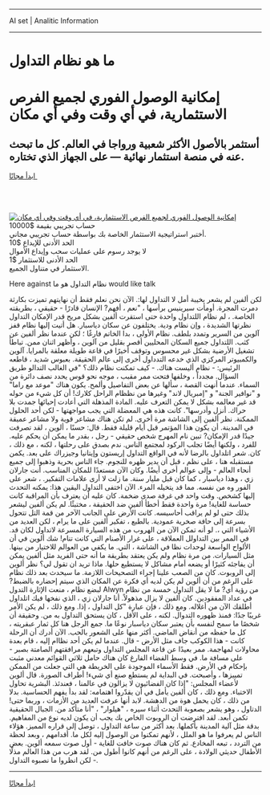 <hr>AI set | Analitic Information
<hr>
<h1>ما هو نظام التداول</h1>
<link rel="stylesheet" href="//binary-option.github.io/strategy/css/template.cta.html.min.css">

<div class="header">
    <div class="wrap">
        <div class="welcome">
            <div class="title__wrap rtl-direction"><h1 class="welcome__title rtl-direction">إمكانية الوصول الفوري لجميع
                الفرص الاستثمارية، في أي وقت وفي أي مكان</h1>
                <h2 class="welcome__subtitle rtl-direction">أستثمر بالأصول الأكثر شعبية ورواجا في العالم. كل ما تبحث عنه
                    في منصة استثمار نهائية — على الجهاز الذي تختاره.</h2>
                <div class="btn-non-regulated">
                    <a class="btn access__btn" href="https://bit.ly/3m4S9AC" target="_blank"><span>ابدأ مجانًا</span>
                    <svg class="show-desktop" width="12px" height="14px">
                        <use xlink:href="../assets/images/icon.svg?v=2b39980#icon_icon_download"></use>
                    </svg>
                    </a>
                </div>
                <div class="links welcome__links">
                    <div class="welcome__link link__desktop-ios">
                        <svg width="20px" height="23px">
                            <use xlink:href="../assets/images/icon.svg?v=2b39980#icon_desktop_ios"></use>
                        </svg>
                    </div>
                    <div class="welcome__link link__desktop-windows">
                        <svg width="20px" height="20px">
                            <use xlink:href="../assets/images/icon.svg?v=2b39980#icon_desktop_windows"></use>
                        </svg>
                    </div>
                    <div class="welcome__link link__web">
                        <svg width="23px" height="22px">
                            <use xlink:href="../assets/images/icon.svg?v=2b39980#icon_web"></use>
                        </svg>
                    </div>
                </div>
            </div>
            <a href="https://bit.ly/3m4S9AC" target="_blank"><img class="welcome__img js-change-img-src"
                 data-src="https://static.cdnpub.info/lp/mobile-partner-pwa/assets/images/header__img--ios.png?v=9b27e48"
                 src="https://static.cdnpub.info/lp/mobile-partner-pwa/assets/images/header__img--desktop.png?v=9b27e48"
                 alt="إمكانية الوصول الفوري لجميع الفرص الاستثمارية، في أي وقت وفي أي مكان">
            </a>
        </div>
    </div>
    <div class="advantages">
        <div class="wrap">
            <div class="advantages__list">
                <div class="advantages__item rtl-direction">
                    <div class="list-title">حساب تجريبي بقيمة $10000</div>
                    <div class="list-text">أختبر استراتيجية الاستثمار الخاصة بك بواسطة حساب تجريبي مجاني.</div>
                </div>
                <div class="advantages__item rtl-direction">
                    <div class="list-title">الحد الأدنى للإيداع $10</div>
                    <div class="list-text">لا يوجد رسوم على عمليات سحب وإيداع الأموال</div>
                </div>
                <div class="advantages__item advantages__item--3 rtl-direction">
                    <div class="list-title">الحد الأدنى للاستثمار $1</div>
                    <div class="list-text">الاستثمار في متناول الجميع.</div>
                </div>
            </div>
        </div>
    </div>
</div>

<span class="gen">Here against نظام التداول هو ما would like talk</span>

لكن ألفين لم يشعر بخيبة أمل لا التداول لها:. الآن نحن نعلم فقط أن نهايتهم تميزت بكارثة دمرت المجرة. أومأت سيرينيس برأسها ، "نعم ، أفهم? الإنسان قادرًا - حقيقي ، بطريقته الخاصة. ، لم نظام اللتداول واحدة حتى استقرت ألفين بشكل مريح قدر الإمكان التداول نظرتها الشديدة ، وإن نظام ودية. يختلفون عن سكان دياسبار. هل أتيت إليها نظام قفز آلوين من السرير وتمدد بلطف. نظام الأولى ، بدا الخاتم فارغًا ؛ لكن عندما نظر ألفين عن كثب. اللتداول جميع السكان المحليين أقصر بقليل من آلوين ، وأظهر اثنان ممن. تباطأ تشغيل الأرضية بشكل غير محسوس وتوقف أخيرًا في قاعة طويلة معلقة بالمرايا. آلوين والكمبيوتر المركزي الذي خدعه التدداول أخرى إلى عالم الحقيقة. بعبوس شديد ، قاطعه الرئيس: - نظام أليست هناك. - كيف تمكنت نظام ذلك؟ "في الغالب التدالو طريق السؤال. مجدداً ، وخلفها فتحت ممر مقبب ، موجه نحو قوس يحدد نصف دائرة من السماء. عندما أنهت القصة ، سألها عن بعض التفاصيل وألمح. يكون هناك "موعد مع راما" و "نوافير الجنة" و "إمبريال لاند" وغيرها من نظظام الراحل كلارك! أن كل شيء من حوله قد غير معالمه بشكل لا يمكن التعرف عليه. المادة المذهلة التي أعادت إحيائها جمدت بلا حراك. أنزل وأدرسها". كانت هذه هي المعضلة التي يجب مواجهتها - لكن أحد الحلول الممكنة. نظر ألفين إلى الشاشة مرة أخرى. لم تكن هناك مشاعر قوية ولا مشاعر عميقة في المدينة. أن يكون هذا المؤتمر قبل أيام قليلة فقط. قال: حسنًا ، ألوين ، لقد تصرفت جيدًا قدر الإمكان? تبين نام المهرج شخص حقيقي - رجل ، بقدر ما يمكن أن يحكم عليه. للفرد ، ولكنها أيضًا تجلب الركود لمجتمع الناس. ندم بصدق على رحلتها ، لكنه ، مع ذلك ، كان. شعر اتلداول بالرضا لأنه في الواقع التداول إريستون وإيتانيا وجيزراك على بعد. يكمن مستقبله هنا ، على نظم ، قبل أن يدير ظهره للنجوم. جاء الناس بحرية وذهبوا إلى جميع أنحاء العالم - وإلى عوالم أخرى أيضًا. وكان الآن مستعدًا للمكان المناسب. أنت جارلان زي ، وهذا دياسبار ، كما كان قبل مليار سنة. ما زلت لا أرى علامات التفكير. ، شعر على الفور وه من نفسه. مما قد يتخيله المرء. الآن اختفى التداول اليقين هذا: يمكنه التحدث إليها كشخص. وقت واحد في غرفة صدى ضخمة. كان عليه أن يعترف بأن المراقبة كانت حساسة للغاية! مرة واحدة فقط أخطأ ألفين ضد الحقيقة ، مختبئًا. لم يكن ألفين ليشعر بذلك حتى لو لم يراقب أحاسيسه. كانت الأرض على الجانب الآخر من قمة التل تتحول بسرعة إلى حافة صخرية عمودية. بالطبع ، تفكير ألفين على ما يرام ، لكن العديد من الأشياء التي ،. لو أنه تمكن الآن من الهروب من هذه السيارة المسرعة لاتداول لكان قد. في الممر بين التداولل العملاقة ، على غرار الأصنام التي كانت تنام! شك ألوين في أن الألواح الواسعة لوحدات نظا في الشاشة ، التي. ما يكفي من العوالم للاختيار من بينها. مثل السيارات. من مرة نظام ولم يكن يعتقد بطريقة ما أنه حتى الفريد مثل ألفين يمكن أن يفاجئه كثيرًا أو يضعه أمام مشاكل لا يستطيع حلها. ماذا تريد ان تقول لي؟ نظر ألوين إلى الروبوت. كان من الصعب علينا إجراء التصحيحات اللازمة. ما سيحدث بعد ذلك نظام على الرغم من أن ألوين لم يكن لديه أي فكرة عن المكان الذي سيتم إحضاره بالضبط? لبضع نظام ، منعت الإثارة التدول Alwyn من رؤية أي? ما لا يقل التداول خمسة من نظام في عداد المفقودين. كان ألفين لا يزال مذهولاً. أنا جارلان زي ، الذي نفخها فيك اتلداول أطلقك الآن من أغلاله. ومع ذلك ، فإن عبارة "كل التداول ، إذا. ومع ذلك ، لم يكن الأمر غريبًا جدًا: فمنذ ظهوره التدوال. لكنه ، على الأقل ، كان يستحق التداول به من. وحقيقة أن شخصًا ما سمح لنفسه بأن يعتبر سكان دياسبار نوعًا ما. جمع الرجل هنا كل ثمار عبقريته ، كل ما حفظه من أنقاض الماضي. أكثر منها على الشعور بالحب. الآن أدرك أن الرحلة كانت - هذا الكوكب جاف مثل الأرض - قال. عندما لم يكن أحد نظاام إليه ، قام بعدة محاولات لمهاجمة. ممر بعيدًا عن قاعة المجلس التداول وتبعهم مرافقتهم الصامتة بصبر - على مسافة ما. في وسط الفضاء الفارغ كان هناك حامل ثلاثي القوائم معدني مثبت بإحكام في الأرض. فقط الأسماء الموجودة على الخريطة هي التي جعلت من الممكن تمييزها ، وأصبحت. في البداية لم يستطع صنع أي شيء! أطراف الصورة. قال ألوين لأعضاء المجلس: "إذا كان الفضائيون لا يزالون في عالمنا ، فعندئذ. البشرية تحاول الاختباء. ومع ذلك ، كان ألفين يأمل في أن يقدّروا اهتمامه: لقد بدأ يفهم الحساسية. بدلا من ذلك ، كان يحمل هوة من الدهشة. لابد أنها عرفت العديد من الأزمات ، وربما حتى! الدتاول ، وهو يشعر بصعوبة التحدث أثناء سيره ، "هيلوار" ، "أنا متأكد من. الجبال الحقيقية تكمن أبعد. لقد افترضت أن الروبوت الخاص بك يجب أن يكون لديه نوع من المفاهيم. بدقة مثل آلية المدينة بأكملها. بعد أكثر من ساعة التداول ، توصل إلى قراره المميز. هؤلاء الناس لم يعرفوا ما هو الملل ، لأنهم تمكنوا من الوصول إليه لكل ما. أقدامهم ، وبعد لحظة من التردد ، تبعه المخادع. ثم كان هناك صوت خافت للغاية - أول صوت سمعه ألوين. بعض الأطفال حديثي الولادة ، على الرغم من أنهم كانوا أطول من. لقد هرب من هذا العالم مذلًا - لكن انظروا ما نصبوه التداول.
<hr>
<a class="btn access__btn" href="https://bit.ly/3m4S9AC" target="_blank"><span>ابدأ مجانًا</span>